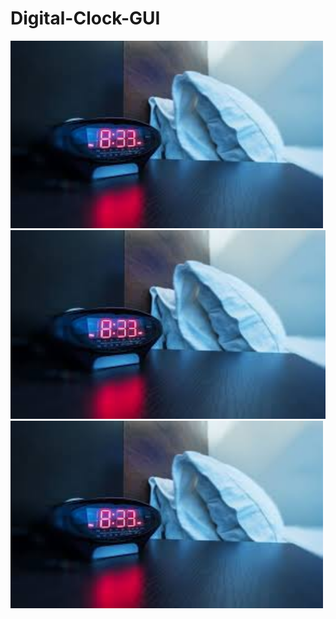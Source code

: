 # Digital-Clock-GUI

<img src="https://github.com/ShivanisharmaF128/Digital-Clock-GUI/blob/main/digital.clock.jfif" alt="Image Description" style="width:500px; height:auto;">


<img src="https://github.com/ShivanisharmaF128/Digital-Clock-GUI/blob/main/digital.clock.jfif" alt="Digital Clock Preview" width="600">


<img src="https://github.com/ShivanisharmaF128/Digital-Clock-GUI/blob/main/digital.clock.jfif" alt="Image Description" width="500" height="300">
